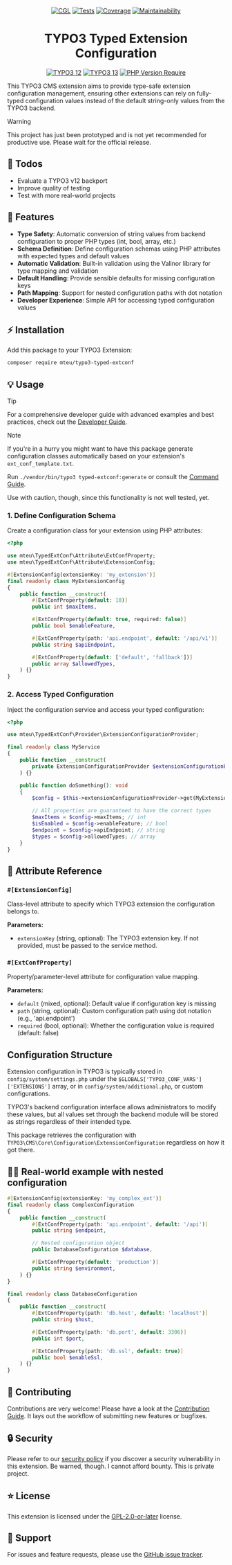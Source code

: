 <div align="center">

[![CGL](https://github.com/mteu/typo3-typed-extconf/actions/workflows/cgl.yaml/badge.svg)](https://github.com/mteu/typo3-typed-extconf/actions/workflows/cgl.yaml)
[![Tests](https://github.com/mteu/typo3-typed-extconf/actions/workflows/tests.yaml/badge.svg?branch=main)](https://github.com/mteu/typo3-typed-extconf/actions/workflows/tests.yaml)
[![Coverage](https://coveralls.io/repos/github/mteu/typo3-typed-extconf/badge.svg?branch=main)](https://coveralls.io/github/mteu/typo3-typed-extconf?branch=main)
[![Maintainability](https://qlty.sh/gh/mteu/projects/typo3-typed-extconf/maintainability.svg)](https://qlty.sh/gh/mteu/projects/typo3-typed-extconf)

# TYPO3 Typed Extension Configuration

[![TYPO3 12](https://img.shields.io/badge/TYPO3-12-orange.svg)](https://get.typo3.org/version/12)
[![TYPO3 13](https://img.shields.io/badge/TYPO3-13-orange.svg)](https://get.typo3.org/version/13)
[![PHP Version Require](https://poser.pugx.org/mteu/typo3-typed-extconf/require/php)](https://packagist.org/packages/mteu/typo3-typed-extconf)

</div>

This TYPO3 CMS extension aims to provide type-safe extension configuration
management, ensuring other extensions can rely on fully-typed configuration
values instead of the default string-only values from the TYPO3 backend.

> [!WARNING]
> This project has just been prototyped and is not yet recommended for
> productive use. Please wait for the official release.

## 🚧 Todos
- Evaluate a TYPO3 v12 backport
- Improve quality of testing
- Test with more real-world projects

## 🚀 Features

- **Type Safety**: Automatic conversion of string values from backend
configuration to proper PHP types (int, bool, array, etc.)
- **Schema Definition**: Define configuration schemas using PHP attributes with
expected types and default values
- **Automatic Validation**: Built-in validation using the Valinor library for
type mapping and validation
- **Default Handling**: Provide sensible defaults for missing configuration keys
- **Path Mapping**: Support for nested configuration paths with dot notation
- **Developer Experience**: Simple API for accessing typed configuration values

## ⚡️ Installation

Add this package to your TYPO3 Extension:

```bash
composer require mteu/typo3-typed-extconf
```

## 💡 Usage

> [!TIP]
> For a comprehensive developer guide with advanced examples and best practices,
> check out the [Developer Guide](Documentation/developer-guide.md).

> [!NOTE]
> If you're in a hurry you might want to have this package generate
> configuration classes automatically based on your extension's
> `ext_conf_template.txt`.
>
> Run `./vendor/bin/typo3 typed-extconf:generate` or consult the
> [Command Guide](Documentation/command-guide.md).
>
> Use with caution, though, since this functionality is not well tested, yet.

### 1. Define Configuration Schema

Create a configuration class for your extension using PHP attributes:

```php
<?php

use mteu\TypedExtConf\Attribute\ExtConfProperty;
use mteu\TypedExtConf\Attribute\ExtensionConfig;

#[ExtensionConfig(extensionKey: 'my_extension')]
final readonly class MyExtensionConfig
{
    public function __construct(
        #[ExtConfProperty(default: 10)]
        public int $maxItems,

        #[ExtConfProperty(default: true, required: false)]
        public bool $enableFeature,

        #[ExtConfProperty(path: 'api.endpoint', default: '/api/v1')]
        public string $apiEndpoint,

        #[ExtConfProperty(default: ['default', 'fallback'])]
        public array $allowedTypes,
    ) {}
}
```

### 2. Access Typed Configuration

Inject the configuration service and access your typed configuration:

```php
<?php

use mteu\TypedExtConf\Provider\ExtensionConfigurationProvider;

final readonly class MyService
{
    public function __construct(
        private ExtensionConfigurationProvider $extensionConfigurationProvider,
    ) {}

    public function doSomething(): void
    {
        $config = $this->extensionConfigurationProvider->get(MyExtensionConfig::class);

        // All properties are guaranteed to have the correct types
        $maxItems = $config->maxItems; // int
        $isEnabled = $config->enableFeature; // bool
        $endpoint = $config->apiEndpoint; // string
        $types = $config->allowedTypes; // array
    }
}
```

## 📙 Attribute Reference

### `#[ExtensionConfig]`

Class-level attribute to specify which TYPO3 extension the configuration belongs
to.

**Parameters:**
- `extensionKey` (string, optional): The TYPO3 extension key. If not provided,
must be passed to the service method.

### `#[ExtConfProperty]`

Property/parameter-level attribute for configuration value mapping.

**Parameters:**
- `default` (mixed, optional): Default value if configuration key is missing
- `path` (string, optional): Custom configuration path using dot notation
(e.g., 'api.endpoint')
- `required` (bool, optional): Whether the configuration value is required
(default: false)

## Configuration Structure

Extension configuration in TYPO3 is typically stored in
`config/system/settings.php` under the
`$GLOBALS['TYPO3_CONF_VARS']['EXTENSIONS']` array, or in
`config/system/additional.php`, or custom configurations.

TYPO3's backend configuration interface allows administrators to modify these values, but all
values set through the backend module will be stored as strings regardless of their intended type.

This package retrieves the configuration with `TYPO3\CMS\Core\Configuration\ExtensionConfiguration`
regardless on how it got there.


## 🧑‍💻 Real-world example with nested configuration

```php
#[ExtensionConfig(extensionKey: 'my_complex_ext')]
final readonly class ComplexConfiguration
{
    public function __construct(
        #[ExtConfProperty(path: 'api.endpoint', default: '/api')]
        public string $endpoint,

        // Nested configuration object
        public DatabaseConfiguration $database,

        #[ExtConfProperty(default: 'production')]
        public string $environment,
    ) {}
}

final readonly class DatabaseConfiguration
{
    public function __construct(
        #[ExtConfProperty(path: 'db.host', default: 'localhost')]
        public string $host,

        #[ExtConfProperty(path: 'db.port', default: 3306)]
        public int $port,

        #[ExtConfProperty(path: 'db.ssl', default: true)]
        public bool $enableSsl,
    ) {}
}
```

## 🤝 Contributing
Contributions are very welcome! Please have a look at the [Contribution Guide](CONTRIBUTING.md). It lays out the
workflow of submitting new features or bugfixes.

## 🔒 Security
Please refer to our [security policy](SECURITY.md) if you discover a security vulnerability in
this extension. Be warned, though. I cannot afford bounty. This is private project.

## ⭐ License
This extension is licensed under the [GPL-2.0-or-later](LICENSE.md) license.

## 💬 Support
For issues and feature requests, please use the [GitHub issue tracker](https://github.com/mteu/typo3-typed-extconf/issues).

